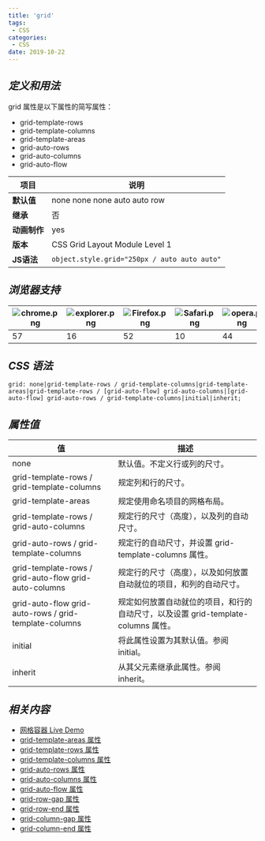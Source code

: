 ```yaml
---
title: 'grid'
tags:
 - CSS
categories:
 - CSS
date: 2019-10-22
---
```


## ***定义和用法***

grid 属性是以下属性的简写属性：

- grid-template-rows
- grid-template-columns
- grid-template-areas
- grid-auto-rows
- grid-auto-columns
- grid-auto-flow

|项目|说明|
|-|-|
|**默认值**|none none none auto auto row|
|**继承**|否|
|**动画制作**|yes|
|**版本**|CSS Grid Layout Module Level 1|
|**JS语法**|`object.style.grid="250px / auto auto auto"`|


## ***浏览器支持***

<div class="center">

|![chrome.png](https://s2.loli.net/2022/05/21/RTA6GZxYme9I7Dk.png)|![explorer.png](https://s2.loli.net/2022/05/21/rAFgMpeDTyxhIYd.png)|![Firefox.png](https://s2.loli.net/2022/05/21/YgnPxjZISlkEHG1.png)|![Safari.png](https://s2.loli.net/2022/05/21/gucApfZsotr5xKh.png)|![opera.png](https://s2.loli.net/2022/05/21/AtBKeGns563XO17.png)|
|-|-|-|-|-|
|57|16|52|10|44|

</div>

## ***CSS 语法***

```
grid: none|grid-template-rows / grid-template-columns|grid-template-areas|grid-template-rows / [grid-auto-flow] grid-auto-columns|[grid-auto-flow] grid-auto-rows / grid-template-columns|initial|inherit;
```

## ***属性值***

|值|描述|
|-|-|
|none|默认值。不定义行或列的尺寸。|
|grid-template-rows / grid-template-columns|	规定列和行的尺寸。|
|grid-template-areas|	规定使用命名项目的网格布局。|
|grid-template-rows / grid-auto-columns|	规定行的尺寸（高度），以及列的自动尺寸。|
|grid-auto-rows / grid-template-columns|	规定行的自动尺寸，并设置 grid-template-columns 属性。|
|grid-template-rows / grid-auto-flow grid-auto-columns|	规定行的尺寸（高度），以及如何放置自动就位的项目，和列的自动尺寸。|
|grid-auto-flow grid-auto-rows / grid-template-columns|	规定如何放置自动就位的项目，和行的自动尺寸，以及设置 grid-template-columns 属性。|
|initial|	将此属性设置为其默认值。参阅 initial。|
|inherit|	从其父元素继承此属性。参阅 inherit。|

## ***相关内容***

- [网格容器 Live Demo](/docs/CSS/live/grid.md)
- [grid-template-areas 属性](/docs/CSS/pr/grid-template-areas.md)
- [grid-template-rows 属性](/docs/CSS/pr/grid-template-rows.md)
- [grid-template-columns 属性](/docs/CSS/pr/grid-template-columns.md)
- [grid-auto-rows 属性](/docs/CSS/pr/grid-auto-rows.md)
- [grid-auto-columns 属性](/docs/CSS/pr/grid-auto-columns.md)
- [grid-auto-flow 属性](/docs/CSS/pr/grid-auto-flow.md)
- [grid-row-gap 属性](/docs/CSS/pr/grid-row-gap.md)
- [grid-row-end 属性](/docs/CSS/pr/grid-row-end.md)
- [grid-column-gap 属性](/docs/CSS/pr/grid-column-gap.md)
- [grid-column-end 属性](/docs/CSS/pr/grid-column-end.md)

<style>
.center {
  text-align: center;
}
</style>